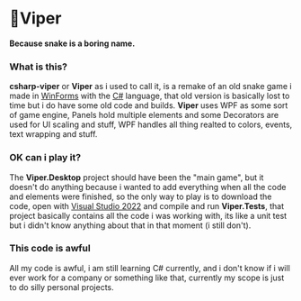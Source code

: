 # 🐍Viper
**Because snake is a boring name.**
### What is this?
**csharp-viper** or **Viper** as i used to call it, is a remake of an old snake game i made in [WinForms](https://learn.microsoft.com/en-us/dotnet/desktop/winforms/overview/?view=netdesktop-9.0) with the [C#](https://en.wikipedia.org/wiki/C_Sharp_(programming_language)) language, that old version is basically lost to time but i do have some old code and builds. **Viper** uses WPF as some sort of game engine, Panels hold multiple elements and some Decorators are used for UI scaling and stuff, WPF handles all thing realted to colors, events, text wrapping and stuff.

### OK can i play it?
The **Viper.Desktop** project should have been the "main game", but it doesn't do anything because i wanted to add everything when all the code and elements were finished, so the only way to play is to download the code, open with [Visual Studio 2022](https://visualstudio.microsoft.com/vs/) and compile and run **Viper.Tests**, that project basically contains all the code i was working with, its like a unit test but i didn't know anything about that in that moment (i still don't).

### This code is awful
All my code is awful, i am still learning C# currently, and i don't know if i will ever work for a company or something like that, currently my scope is just to do silly personal projects.
